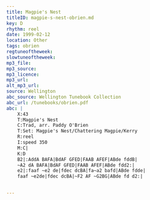 ```yaml
---
title: Magpie's Nest
titleID: magpie-s-nest-obrien.md
key: D
rhythm: reel
date: 1999-02-12
location: Other
tags: obrien
regtuneoftheweek:
slowtuneoftheweek:
mp3_file:
mp3_source:
mp3_licence:
mp3_url:
alt_mp3_url:
source: Wellington
abc_source: Wellington Tunebook Collection
abc_url: /tunebooks/obrien.pdf
abc: |
    X:43
    T:Magpie's Nest
    C:Trad, arr. Paddy O'Brien
    T:Set: Magpie's Nest/Chattering Magpie/Kerry
    R:reel
    I:speed 350
    M:C|
    K:D
    B2|:AddA BAFA|BdAF GFED|FAAB AFEF|ABde fddB|
    ~A2 dA BAFA|BdAF GFED|FAAB AFEF|ABde fdd2:|
    e2|:faaf ~e2 de|fdec dcBA|fa~a2 bafd|ABde fdde|
    faaf ~e2de|fdec dcBA|~F2 AF ~G2BG|ABde fd d2:|
    

---
```

